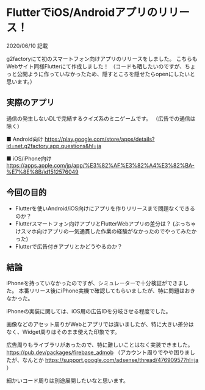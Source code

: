 # FlutterでiOS/Androidアプリのリリース！

2020/06/10 記載

g2factoryにて初のスマートフォン向けアプリのリリースをしました。
こちらもWebサイト同様Flutterにて作成しました！
（コードも晒したいのですが、ちょっと公開ように作っていなかったため、隠すところを隠せたらopenにしたいと思います。）

## 実際のアプリ

通信の発生しないDLで完結するクイズ系のミニゲームです。
（広告での通信は除く）

■ Android向け
https://play.google.com/store/apps/details?id=net.g2factory.app.questions&hl=ja

■ iOS/iPhone向け
https://apps.apple.com/jp/app/%E3%82%AF%E3%82%A4%E3%82%BA-%E7%8E%8B/id1512576049

## 今回の目的

- Flutterを使いAndroid/iOS向けにアプリを作りリリースまで問題なくできるのか？
- Flutterスマートフォン向けアプリとFlutterWebアプリの差分は？
(ぶっちゃけスマホ向けアプリの一気通貫した作業の経験がなかったのでやってみたかった)
- Flutterで広告付きアプリとかどうやるのか？

## 結論

iPhoneを持っていなかったのですが、シミュレーターで十分検証ができました。
本番リリース後にiPhone実機で確認してもらいましたが、特に問題はおきなかった。

iPhoneの実装に関しては、iOS用の広告IDを分岐させる程度でした。

画像などのアセット周りがWebとアプリでは違いましたが、特に大きい差分はなく、Widget周りはそのまま使えた印象です。

広告周りもライブラリがあったので、特に難しいことはなく実装できました。
https://pub.dev/packages/firebase_admob
（アカウント周りでやや困りましたが、なんとか https://support.google.com/adsense/thread/47690957?hl=ja ）


細かいコード周りは別途展開したいなと思います。

